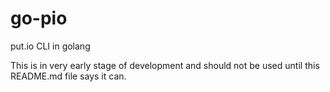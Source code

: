 # go-pio
put.io CLI in golang

This is in very early stage of development and should not be used until this README.md file says it can.
